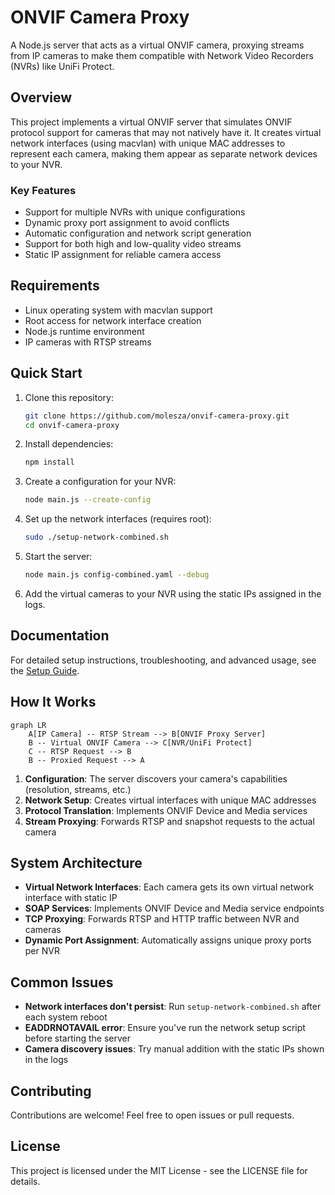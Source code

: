 # ONVIF Camera Proxy

A Node.js server that acts as a virtual ONVIF camera, proxying streams from IP cameras to make them compatible with Network Video Recorders (NVRs) like UniFi Protect.

## Overview

This project implements a virtual ONVIF server that simulates ONVIF protocol support for cameras that may not natively have it. It creates virtual network interfaces (using macvlan) with unique MAC addresses to represent each camera, making them appear as separate network devices to your NVR.

### Key Features

- Support for multiple NVRs with unique configurations
- Dynamic proxy port assignment to avoid conflicts
- Automatic configuration and network script generation
- Support for both high and low-quality video streams
- Static IP assignment for reliable camera access

## Requirements

- Linux operating system with macvlan support
- Root access for network interface creation
- Node.js runtime environment
- IP cameras with RTSP streams

## Quick Start

1. Clone this repository:
   ```bash
   git clone https://github.com/molesza/onvif-camera-proxy.git
   cd onvif-camera-proxy
   ```

2. Install dependencies:
   ```bash
   npm install
   ```

3. Create a configuration for your NVR:
   ```bash
   node main.js --create-config
   ```

4. Set up the network interfaces (requires root):
   ```bash
   sudo ./setup-network-combined.sh
   ```

5. Start the server:
   ```bash
   node main.js config-combined.yaml --debug
   ```

6. Add the virtual cameras to your NVR using the static IPs assigned in the logs.

## Documentation

For detailed setup instructions, troubleshooting, and advanced usage, see the [Setup Guide](SETUP-GUIDE.md).

## How It Works

```mermaid
graph LR
    A[IP Camera] -- RTSP Stream --> B[ONVIF Proxy Server]
    B -- Virtual ONVIF Camera --> C[NVR/UniFi Protect]
    C -- RTSP Request --> B
    B -- Proxied Request --> A
```

1. **Configuration**: The server discovers your camera's capabilities (resolution, streams, etc.)
2. **Network Setup**: Creates virtual interfaces with unique MAC addresses
3. **Protocol Translation**: Implements ONVIF Device and Media services
4. **Stream Proxying**: Forwards RTSP and snapshot requests to the actual camera

## System Architecture

- **Virtual Network Interfaces**: Each camera gets its own virtual network interface with static IP
- **SOAP Services**: Implements ONVIF Device and Media service endpoints
- **TCP Proxying**: Forwards RTSP and HTTP traffic between NVR and cameras
- **Dynamic Port Assignment**: Automatically assigns unique proxy ports per NVR

## Common Issues

- **Network interfaces don't persist**: Run `setup-network-combined.sh` after each system reboot
- **EADDRNOTAVAIL error**: Ensure you've run the network setup script before starting the server
- **Camera discovery issues**: Try manual addition with the static IPs shown in the logs

## Contributing

Contributions are welcome! Feel free to open issues or pull requests.

## License

This project is licensed under the MIT License - see the LICENSE file for details.
